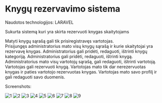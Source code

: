# Knygų rezervavimo sistema

Naudotos technologijos: LARAVEL

Sukurta sistemą kuri yra skirta rezervuoti knygas skaitytojams  

Matyti knygų sąrašą gali tik prisiregistravęs vartotojas.  
Prisijungęs administratorius mato visų knygų sąrašą ir kurie skaitytojai yra rezervavę knygas. 
Administratorius gali pridėti, redaguoti, ištrinti knygų kategoriją.
Administratorius gali pridėti, redaguoti, ištrinti knygą.
Administratorius mato visų vartotojų sąrašą, gali redaguoti, ištrinti vartotoją.
Vartotojas gali rezervuoti knygą.
Vartotojas mato tik dar nerezervuotas knygas ir paties vartotojo rezervuotas knygas.
Vartotojas mato savo profilį ir gali redaguoti savo duomenis.

Screenshots:

![1](https://github.com/renaldas100/Book_system/assets/117721797/4faaa7df-39f1-4f86-ba86-7d50a8e604cf)
![2](https://github.com/renaldas100/Book_system/assets/117721797/1700e1cf-2aff-4bd0-875b-66c717811c0b)
![3](https://github.com/renaldas100/Book_system/assets/117721797/bc635332-21ba-4440-bafa-3ffefca08f46)
![4](https://github.com/renaldas100/Book_system/assets/117721797/0e516424-9a33-40d9-847f-a1eece384801)
![5](https://github.com/renaldas100/Book_system/assets/117721797/969a50e2-0640-425c-86ef-f0d2969ba9a0)
![6](https://github.com/renaldas100/Book_system/assets/117721797/6111b1f5-b92d-47d8-b41d-3f6c2063ad8a)
![7](https://github.com/renaldas100/Book_system/assets/117721797/6a31e313-f254-41a3-a9b0-2daee33f677e)
![8](https://github.com/renaldas100/Book_system/assets/117721797/d603e320-8d52-4973-9f9c-34e373bd9b50)
![9](https://github.com/renaldas100/Book_system/assets/117721797/20636549-5e9e-413d-bf2c-cf1c4f063d9c)








